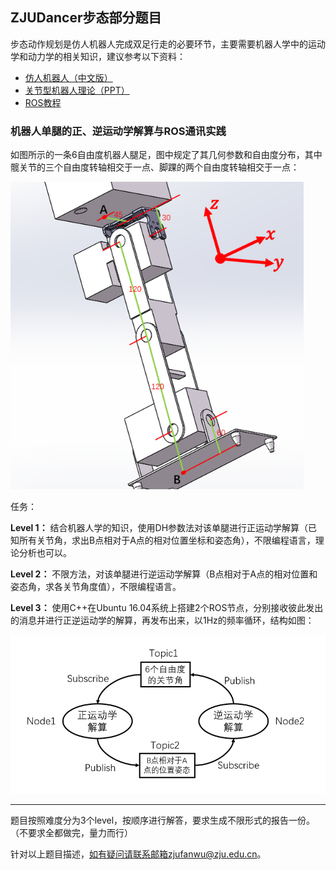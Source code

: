 ## ZJUDancer步态部分题目

步态动作规划是仿人机器人完成双足行走的必要环节，主要需要机器人学中的运动学和动力学的相关知识，建议参考以下资料：

- [仿人机器人（中文版）](https://github.com/ZJUDancer/Joinus-2019/releases/download/v1.0.0/gait_ebooks.zip)
- [关节型机器人理论（PPT）](https://github.com/ZJUDancer/Joinus-2019/releases/download/v1.0.0/gait_ebooks.zip)
- [ROS教程](http://wiki.ros.org/cn)

### 机器人单腿的正、逆运动学解算与ROS通讯实践

如图所示的一条6自由度机器人腿足，图中规定了其几何参数和自由度分布，其中髋关节的三个自由度转轴相交于一点、脚踝的两个自由度转轴相交于一点：

<img src="./assets/leg.png" style="zoom:80%" />

任务：

**Level 1：** 结合机器人学的知识，使用DH参数法对该单腿进行正运动学解算（已知所有关节角，求出B点相对于A点的相对位置坐标和姿态角），不限编程语言，理论分析也可以。

**Level 2：** 不限方法，对该单腿进行逆运动学解算（B点相对于A点的相对位置和姿态角，求各关节角度值），不限编程语言。

**Level 3：** 使用C++在Ubuntu 16.04系统上搭建2个ROS节点，分别接收彼此发出的消息并进行正逆运动学的解算，再发布出来，以1Hz的频率循环，结构如图：

<img src="./assets/kinematics_ros_graph.png" style="zoom:80%" />

---

题目按照难度分为3个level，按顺序进行解答，要求生成不限形式的报告一份。（不要求全都做完，量力而行）

针对以上题目描述，如有疑问请联系邮箱zjufanwu@zju.edu.cn。